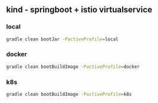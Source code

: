 ## kind - springboot + istio virtualservice

### local

```sh
gradle clean bootJar -PactiveProfile=local
```

### docker

```sh
gradle clean bootBuildImage -PactiveProfile=docker
```


### k8s

```sh
gradle clean bootBuildImage -PactiveProfile=k8s
```